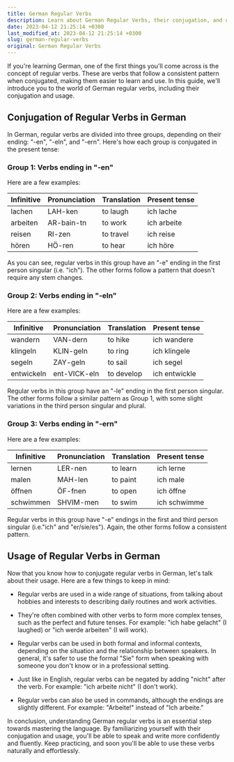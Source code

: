```yaml
---
title: German Regular Verbs
description: Learn about German Regular Verbs, their conjugation, and usage with this comprehensive guide.
date: 2023-04-12 21:25:14 +0300
last_modified_at: 2023-04-12 21:25:14 +0300
slug: german-regular-verbs
original: German Regular Verbs
---
```

If you're learning German, one of the first things you'll come across is the concept of regular verbs. These are verbs that follow a consistent pattern when conjugated, making them easier to learn and use. In this guide, we'll introduce you to the world of German regular verbs, including their conjugation and usage.

## Conjugation of Regular Verbs in German

In German, regular verbs are divided into three groups, depending on their ending: "-en", "-eln", and "-ern". Here's how each group is conjugated in the present tense:

### Group 1: Verbs ending in "-en"

Here are a few examples:

| Infinitive   | Pronunciation | Translation | Present tense |
| ------------ | ------------- | ----------- | -------------|
| lachen       | LAH-ken       | to laugh    | ich lache     |
| arbeiten     | AR-bain-tn    | to work     | ich arbeite   |
| reisen       | RI-zen        | to travel   | ich reise     |
| hören        | HÖ-ren        | to hear     | ich höre      |

As you can see, regular verbs in this group have an "-e" ending in the first person singular (i.e. "ich"). The other forms follow a pattern that doesn't require any stem changes.

### Group 2: Verbs ending in "-eln"

Here are a few examples:

| Infinitive   | Pronunciation | Translation | Present tense |
| ------------ | ------------- | ----------- | -------------|
| wandern      | VAN-dern      | to hike     | ich wandere   |
| klingeln     | KLIN-geln     | to ring     | ich klingele  |
| segeln       | ZAY-geln      | to sail     | ich segel     |
| entwickeln   | ent-VICK-eln  | to develop  | ich entwickle |

Regular verbs in this group have an "-le" ending in the first person singular. The other forms follow a similar pattern as Group 1, with some slight variations in the third person singular and plural.

### Group 3: Verbs ending in "-ern"

Here are a few examples:

| Infinitive   | Pronunciation | Translation | Present tense |
| ------------ | ------------- | ----------- | -------------|
| lernen       | LER-nen       | to learn    | ich lerne     |
| malen        | MAH-len       | to paint    | ich male      |
| öffnen       | ÖF-fnen       | to open     | ich öffne     |
| schwimmen    | SHVIM-men     | to swim     | ich schwimme  |

Regular verbs in this group have "-e" endings in the first and third person singular (i.e."ich" and "er/sie/es"). Again, the other forms follow a consistent pattern.

## Usage of Regular Verbs in German

Now that you know how to conjugate regular verbs in German, let's talk about their usage. Here are a few things to keep in mind:

- Regular verbs are used in a wide range of situations, from talking about hobbies and interests to describing daily routines and work activities.

- They're often combined with other verbs to form more complex tenses, such as the perfect and future tenses. For example: "ich habe gelacht" (I laughed) or "ich werde arbeiten" (I will work).

- Regular verbs can be used in both formal and informal contexts, depending on the situation and the relationship between speakers. In general, it's safer to use the formal "Sie" form when speaking with someone you don't know or in a professional setting.

- Just like in English, regular verbs can be negated by adding "nicht" after the verb. For example: "ich arbeite nicht" (I don't work).

- Regular verbs can also be used in commands, although the endings are slightly different. For example: "Arbeite!" instead of "Ich arbeite."

In conclusion, understanding German regular verbs is an essential step towards mastering the language. By familiarizing yourself with their conjugation and usage, you'll be able to speak and write more confidently and fluently. Keep practicing, and soon you'll be able to use these verbs naturally and effortlessly.